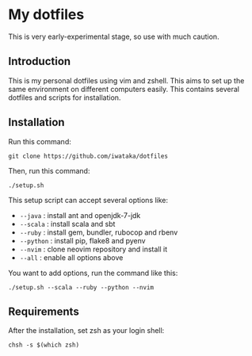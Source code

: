 # My dotfiles

This is very early-experimental stage, so use with much caution.

## Introduction
This is my personal dotfiles using vim and zshell. This aims to set up the same
environment on different computers easily. This contains several dotfiles and
scripts for installation.

## Installation
Run this command:

```
git clone https://github.com/iwataka/dotfiles
```

Then, run this command:

```
./setup.sh
```

This setup script can accept several options like:

+ `--java` : install ant and openjdk-7-jdk
+ `--scala` : install scala and sbt
+ `--ruby` : install gem, bundler, rubocop and rbenv
+ `--python` : install pip, flake8 and pyenv
+ `--nvim` : clone neovim repository and install it
+ `--all` : enable all options above

You want to add options, run the command like this:

```
./setup.sh --scala --ruby --python --nvim
```

## Requirements
After the installation, set zsh as your login shell:

```
chsh -s $(which zsh)
```
